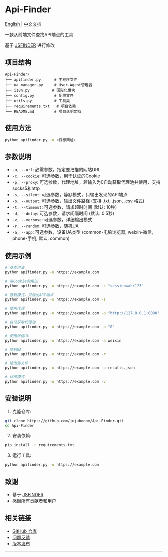 # Api-Finder

[English](README.md) | [中文文档](README_CN.md)

一款从前端文件查找API端点的工具

基于 [JSFINDER](https://github.com/Threezh1/JSFinder) 进行修改

## 项目结构

```
Api-Finder/
├── apifinder.py      # 主程序文件
├── ua_manager.py     # User-Agent管理器
├── i18n.py          # 国际化模块
├── config.py         # 配置文件
├── utils.py          # 工具类
├── requirements.txt   # 项目依赖
└── README.md         # 项目说明文档
```

## 使用方法

```bash
python apifinder.py -u <目标网址>
```

## 参数说明

- `-u, --url`: 必需参数，指定要扫描的网站URL
- `-c, --cookie`: 可选参数，用于认证的Cookie
- `-p, --proxy`: 可选参数，代理地址，若输入为0自动获取代理池并使用，支持socks5和http
- `-s, --silent`: 可选参数，静默模式，只输出发现的API端点
- `-o, --output`: 可选参数，输出文件路径 (支持 .txt, .json, .csv 格式)
- `-t, --timeout`: 可选参数，请求超时时间 (默认: 10秒)
- `-d, --delay`: 可选参数，请求间隔时间 (默认: 0.5秒)
- `-v, --verbose`: 可选参数，详细输出模式
- `-r, --random`: 可选参数，随机UA
- `-a, --app`: 可选参数，设备UA类型 (common-电脑浏览器, weixin-微信, phone-手机, 默认: common)

## 使用示例

```bash
# 基本用法
python apifinder.py -u https://example.com

# 带Cookie的用法
python apifinder.py -u https://example.com -c "session=abc123"

# 静默模式，只输出API端点
python apifinder.py -u https://example.com -s

# 使用代理
python apifinder.py -u https://example.com -p "http://127.0.0.1:8080"

# 自动获取代理池
python apifinder.py -u https://example.com -p "0"

# 使用微信UA
python apifinder.py -u https://example.com -a weixin

# 随机UA
python apifinder.py -u https://example.com -r

# 输出到文件
python apifinder.py -u https://example.com -o results.json

# 详细模式
python apifinder.py -u https://example.com -v
```

## 安装说明

1. 克隆仓库:

```bash
git clone https://github.com/jujubooom/Api-Finder.git
cd Api-Finder
```

2. 安装依赖:

```bash
pip install -r requirements.txt
```

3. 运行工具:

```bash
python apifinder.py -u https://example.com
```

## 致谢

- 基于 [JSFINDER](https://github.com/Threezh1/JSFinder)
- 感谢所有贡献者和用户

## 相关链接

- [GitHub 仓库](https://github.com/jujubooom/Api-Finder)
- [问题反馈](https://github.com/jujubooom/Api-Finder/issues)
- [版本发布](https://github.com/jujubooom/Api-Finder/releases)

---

